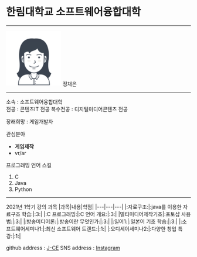 # 한림대학교 소프트웨어융합대학
---

<img src=jce.png height=150 widht=150>
정채은

---

소속 : 소프트웨어융합대학   
전공 : 콘텐츠IT 전공
복수전공 : 디지털미디어콘텐츠 전공

장래희망 : 게임개발자

관심분야
* **게임제작** 
* vr/ar

프로그래밍 언어 스킬
1. C
2. Java
3. Python

---------------

2021년 1학기 강의 과목
|과목|내용|학점|
|---|---|---|
|:자료구조:|:java를 이용한 자료구조 학습:|:3:|
|:C 프로그래밍:|:C 언어 개요:|:3:|
|멀티미디어제작기초|:포토샵 사용법:|:3:|
|:방송미디어론:|:방송이란 무엇인가:|:3:|
|:일어1:|:일본어 기초 학습:|:3:|
|:소프트웨어세미나1:|:최신 소프트웨어 트랜드:|:1:|
|:오디세이세미나2:|:다양한 창업 특강:|:1:|

github address : [J-CE][github]
SNS address : [Instagram][instagram]

[github]:https://github.com/chaenning
[instagram]:https://www.instagram.com/chaen._.ning/
